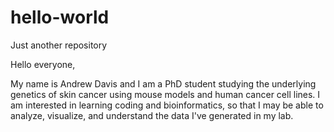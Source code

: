 # hello-world
Just another repository

Hello everyone,

My name is Andrew Davis and I am a PhD student studying the underlying genetics of skin cancer using mouse models and human cancer cell lines. I am interested in learning coding and bioinformatics, so that I may be able to analyze, visualize, and understand the data I've generated in my lab.
